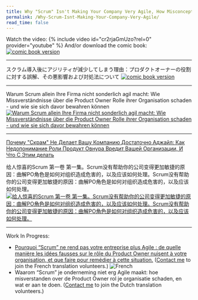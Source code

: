```yaml
---
title: Why "Scrum" Isn't Making Your Company Very Agile, How Misconceptions About The Product Owner Role Harm Your Organization, And What To Do About It.
permalink: /Why-Scrum-Isnt-Making-Your-Company-Very-Agile/
read_time: false
---
```

Watch the video:
{% include video id="cr2rjaGmUzo?rel=0" provider="youtube" %}
And/or download the comic book:
[![comic book version](/assets/images/Why-Scrum-Isnt-Making-Your-Company-Very-Agile-v2-cover.png)](/downloads/Why-Scrum-Isnt-Making-Your-Company-Very-Agile-v2.pdf)

---

スクラム導入後にアジリティが減少してしまう理由：プロダクトオーナーの役割に対する誤解、その悪影響および対処法について
[![comic book version](/images/Why-Scrum-Isnt-Making-Your-Company-Very-Agile-cover-jp.png)](https://scrummaster.jp/) 

---

Warum Scrum allein Ihre Firma nicht sonderlich agil macht: Wie Missverständnisse über die Product Owner Rolle ihrer Organisation schaden - und wie sie sich davor bewahren können [![Warum Scrum allein Ihre Firma nicht sonderlich agil macht: Wie Missverständnisse über die Product Owner Rolle ihrer Organisation schaden - und wie sie sich davor bewahren können](/images/Why-Scrum-Isnt-Making-Your-Company-Very-Agile-cover-de.png)](/downloads/Why-Scrum-Isnt-Making-Your-Company-Very-Agile-de.pdf)

---

[Почему "Скрам" Не Делает Вашу Компанию Достаточно Аджайл:  Как Недопонимание Роли Продукт Овнура Вредит Вашей Организации, И Что С Этим делать](/downloads/Why-Scrum-Isnt-Making-Your-Company-Very-Agile-ru.pdf)


给⼈惊喜的Scrum 第⼀卷 第⼀集。Scrum没有帮助你的公司变得更加敏捷的原因：曲解PO⻆色是如何对组织造成危害的，以及应该如何处理。Scrum没有帮助你的公司变得更加敏捷的原因：曲解PO⻆色是如何对组织造成危害的，以及应该如何处理。
[![给⼈惊喜的Scrum 第⼀卷 第⼀集。Scrum没有帮助你的公司变得更加敏捷的原因：曲解PO⻆色是如何对组织造成危害的，以及应该如何处理。Scrum没有帮助你的公司变得更加敏捷的原因：曲解PO⻆色是如何对组织造成危害的，以及应该如何处理。](/images/Why-Scrum-Isnt-Making-Your-Company-Very-Agile-cover-cn.png)](/downloads/Why-Scrum-Isnt-Making-Your-Company-Very-Agile-cn.pdf) 

---

Work In Progress:
* [Pourquoi “Scrum” ne rend pas votre entreprise plus Agile : de quelle manière les idées fausses sur le rôle du Product Owner nuisent à votre organisation, et que faire pour remédier à cette situation.](https://docs.google.com/document/d/13jKXmUA-p2GP1UraZmQ-5SSyhZYcW6J8PzvSaVzPZfc/edit?usp=sharing)  ([Contact me](/contact) to join the French translation volunteers.) ![French](/images/Why-Scrum-Isnt-Making-Your-Company-Very-Agile-cover-fr.png)
* Waarom “Scrum” je onderneming niet erg Agile maakt: hoe misverstanden over de Product Owner rol je organisatie schaden, en wat er aan te doen. ([Contact me](/contact) to join the Dutch translation volunteers.)